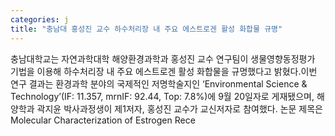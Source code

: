 ```yaml
---
categories: j
title: "충남대 홍성진 교수 하수처리장 내 주요 에스트로겐 활성 화합물 규명"
---
```

충남대학교는 자연과학대학 해양환경과학과 홍성진 교수 연구팀이 생물영향동정평가 기법을 이용해 하수처리장 내 주요 에스트로겐 활성 화합물을 규명했다고 밝혔다.이번 연구 결과는 환경과학 분야의 국제적인 저명학술지인 ‘Environmental Science & Technology’(IF: 11.357, mrnIF: 92.44, Top: 7.8%)에 9월 20일자로 게재됐으며, 해양학과 곽지윤 박사과정생이 제1저자, 홍성진 교수가 교신저자로 참여했다. 논문 제목은 Molecular Characterization of Estrogen Rece